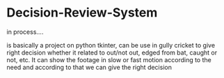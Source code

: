 # Decision-Review-System
in process....

is basically a project on python tkinter, 
can be use in gully cricket to give right decision whether it related to
out/not out, edged from bat, caught or not, etc.
It can show the footage in slow or fast motion according to the need and according to that
we can give the right decision
